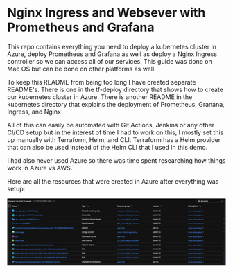 # Nginx Ingress and Websever with Prometheus and Grafana

This repo contains everything you need to deploy a kubernetes cluster in Azure, deploy Prometheus and Grafana as well as deploy a Nginx Ingress controller so we can access all of our services. This guide was done on Mac OS but can be done on other platforms as well.

To keep this README from being too long I have created separate README's. There is one in the tf-deploy directory that shows how to create our kubernetes cluster in Azure. There is another README in the kubernetes directory that explains the deployment of Prometheus, Granana, Ingress, and Nginx

All of this can easily be automated with Git Actions, Jenkins or any other CI/CD setup but in the interest of time I had to work on this, I mostly set this up manually with Terraform, Helm, and CLI. Terraform has a Helm provider that can also be used instead of the Helm CLI that I used in this demo.

I had also never used Azure so there was time spent researching how things work in Azure vs AWS.

Here are all the resources that were created in Azure after everything was setup:

![alt text](azure.png)
